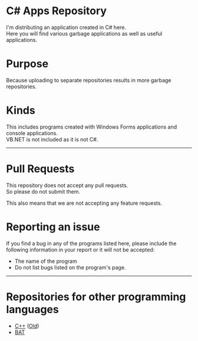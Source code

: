 # C# Apps Repository
I'm distributing an application created in C# here.
<br>Here you will find various garbage applications as well as useful applications.

# Purpose
Because uploading to separate repositories results in more garbage repositories.

# Kinds
This includes programs created with Windows Forms applications and console applications.
<br>VB.NET is not included as it is not C#.

- - -

# Pull Requests
This repository does not accept any pull requests.
<br>So please do not submit them.

This also means that we are not accepting any feature requests.

# Reporting an issue
If you find a bug in any of the programs listed here, please include the following information in your report or it will not be accepted:

* The name of the program
* Do not list bugs listed on the program's page.

- - -

# Repositories for other programming languages
* [C++](https://github.com/YuuyaGitHub/Various-CPP-applications) ([Old](https://github.com/YuuyaGitHub/My-C-Apps-Pack))
* [BAT](https://github.com/YuuyaGitHub/Various-CPP-applications)
